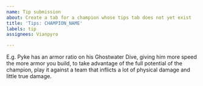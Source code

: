 ```yaml
---
name: Tip submission
about: Create a tab for a champion whose tips tab does not yet exist
title: 'Tips: CHAMPION_NAME'
labels: tip
assignees: Vianpyro

---
```


E.g. Pyke has an armor ratio on his Ghostwater Dive, giving him more speed the more armor you build, to take advantage of the full potential of the champion, play it against a team that inflicts a lot of physical damage and little true damage.
